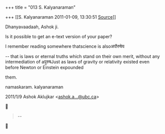 +++
title = "013 S. Kalyanaraman"

+++
[[S. Kalyanaraman	2011-01-09, 13:30:51 [Source](https://groups.google.com/g/bvparishat/c/KFSTsyWycXM)]]



Dhanyavaadaah, Ashok ji.

  

Is it possible to get an e-text version of your paper?

  

I remember reading somewhere thatscience is alsoअपौरुषेय

-- that is laws or eternal truths which stand on their own merit, without any intermediation of aपुरुषJust as laws of gravity or relativity existed even before Newton or Einstein expounded

  

them.

  

namaskaram. kalyanaraman

  
  

2011/1/9 Ashok Aklujkar \<[ashok.a...@ubc.ca]()\>  



> --  



